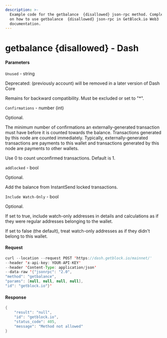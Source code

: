 ```yaml
---
description: >-
  Example code for the getbalance  {disallowed} json-rpc method. Сomplete guide
  on how to use getbalance  {disallowed} json-rpc in GetBlock.io Web3
  documentation.
---
```


# getbalance {disallowed} - Dash

#### Parameters

`Unused` - string

Deprecated: (previously account) will be removed in a later version of Dash Core

Remains for backward compatibility. Must be excluded or set to "\*".

`Confirmations` - number (int)

Optional.

The minimum number of confirmations an externally-generated transaction must have before it is counted towards the balance. Transactions generated by this node are counted immediately. Typically, externally-generated transactions are payments to this wallet and transactions generated by this node are payments to other wallets.

Use 0 to count unconfirmed transactions. Default is 1.

`addlocked` - bool

Optional.

Add the balance from InstantSend locked transactions.

`Include Watch-Only` - bool

Optional.

If set to true, include watch-only addresses in details and calculations as if they were regular addresses belonging to the wallet.

If set to false (the default), treat watch-only addresses as if they didn't belong to this wallet.

#### Request

```java
curl --location --request POST 'https://dash.getblock.io/mainnet/' 
--header 'x-api-key: YOUR-API-KEY' 
--header 'Content-Type: application/json' 
--data-raw '{"jsonrpc": "2.0",
"method": "getbalance",
"params": [null, null, null, null],
"id": "getblock.io"}'
```

#### Response

```java
{
    "result": "null",
    "id": "getblock.io",
    "status_code": 405,
    "message": "Method not allowed"
}
```
